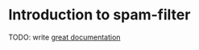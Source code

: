 # Introduction to spam-filter

TODO: write [great documentation](http://jacobian.org/writing/what-to-write/)
